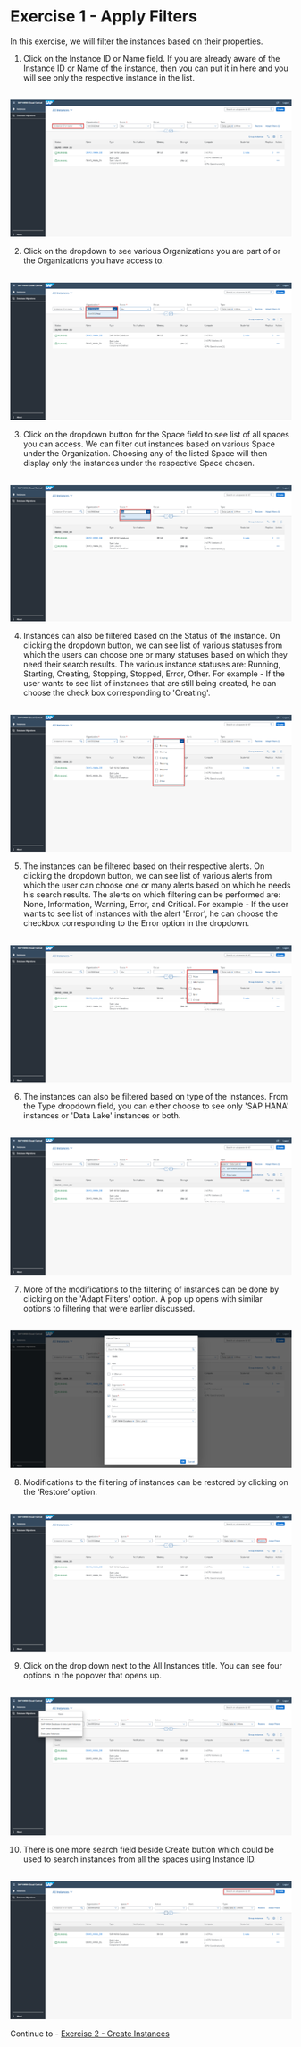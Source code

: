 # Exercise 1 - Apply Filters

In this exercise, we will filter the instances based on their properties.


1. Click on the Instance ID or Name field. If you are already aware of the Instance ID or Name of the instance, then you can put it in here and you will see only the respective instance in the list. 

<br>![](/exercises/ex1/images/1.png)

2. Click on the dropdown to see various Organizations you are part of or the Organizations you have access to.

<br>![](/exercises/ex1/images/2.png)

3. Click on the dropdown button for the Space field to see list of all spaces you can access. We can filter out instances based on various Space under the Organization. Choosing any of the listed Space will then display only the instances under the respective Space chosen.

<br>![](/exercises/ex1/images/3.png)

4. Instances can also be filtered based on the Status of the instance. On clicking the dropdown button, we can see list of various statuses from which the users can choose one or many statuses based on which they need their search results. The various instance statuses are: Running, Starting, Creating, Stopping, Stopped, Error, Other.
For example - If the user wants to see list of instances that are still being created, he can choose the check box corresponding to 'Creating'. 

<br>![](/exercises/ex1/images/4.png)

5. The instances can be filtered based on their respective alerts. On clicking the dropdown button, we can see list of various alerts from which the user can choose one or many alerts based on which he needs his search results. The alerts on which filtering can be performed are: None, Information, Warning, Error, and Critical.
For example - If the user wants to see list of instances with the alert 'Error', he can choose the checkbox corresponding to the Error option in the dropdown.

<br>![](/exercises/ex1/images/5.png)

6. The instances can also be filtered based on type of the instances. From the Type dropdown field, you can either choose to see only 'SAP HANA' instances or 'Data Lake' instances or both.

<br>![](/exercises/ex1/images/6.png)

7. More of the modifications to the filtering of instances can be done by clicking on the 'Adapt Filters' option. A pop up opens with similar options to filtering that were earlier discussed.

<br>![](/exercises/ex1/images/7.png)

8. Modifications to the filtering of instances can be restored by clicking on the ‘Restore’ option. 

<br>![](/exercises/ex1/images/8.png)

9. Click on the drop down next to the All Instances title. You can see four options in the popover that opens up.

<br>![](/exercises/ex1/images/9.png)

10. There is one more search field beside Create button which could be used to search instances from all the spaces using Instance ID.

<br>![](/exercises/ex1/images/10.png)

Continue to - [Exercise 2 - Create Instances](../ex2/README.md)

